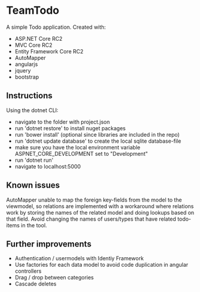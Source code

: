 # TeamTodo

A simple Todo application. Created with: 

*   ASP.NET Core RC2
*   MVC Core RC2
*   Entity Framework Core RC2
*   AutoMapper
*   angularjs
*   jquery
*   bootstrap

## Instructions

Using the dotnet CLI:

*   navigate to the folder with project.json
*   run 'dotnet restore' to install nuget packages
*   run 'bower install' (optional since libraries are included in the repo)
*   run 'dotnet update database' to create the local sqlite database-file
*   make sure you have the local environment variable ASPNET_CORE_DEVELOPMENT set to "Development"
*   run 'dotnet run'
*   navigate to localhost:5000


## Known issues

AutoMapper unable to map the foreign key-fields from the model to the viewmodel,
so relations are implemented with a workaround where relations work by storing the names of the related model
and doing lookups based on that field. Avoid changing the names of users/types that have related todo-items in the tool.


## Further improvements

*   Authentication / usermodels with Identiy Framework
*   Use factories for each data model to avoid code duplication in angular controllers
*   Drag / drop between categories
*   Cascade deletes
